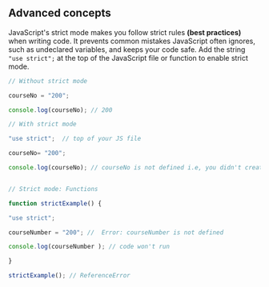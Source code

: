 ## Advanced concepts

JavaScript's strict mode makes you follow strict rules **(best practices)** when writing code. It prevents common mistakes JavaScript often ignores, such as undeclared variables, and keeps your code safe. Add the string `"use strict";` at the top of the JavaScript file or function to enable strict mode.

```javascript
// Without strict mode

courseNo = "200";

console.log(courseNo); // 200

// With strict mode

"use strict";  // top of your JS file

courseNo= "200";

console.log(courseNo); // courseNo is not defined i.e, you didn't create it using the var, const, or let keywords. 


// Strict mode: Functions

function strictExample() { 

"use strict"; 

courseNumber = "200"; //  Error: courseNumber is not defined

console.log(courseNumber ); // code won't run

} 

strictExample(); // ReferenceError
``` 